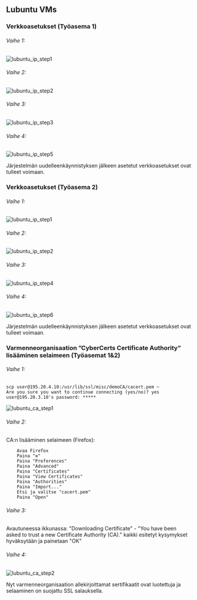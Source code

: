 ## Lubuntu VMs

### Verkkoasetukset (Työasema 1)

###### Vaihe 1:

![lubuntu_ip_step1](https://user-images.githubusercontent.com/16650292/32936397-c9b57ae8-cb7c-11e7-9963-40e82229500f.png)

###### Vaihe 2:

![lubuntu_ip_step2](https://user-images.githubusercontent.com/16650292/32936399-c9d4f1fc-cb7c-11e7-9d4e-327b425bc8a6.png)

###### Vaihe 3:

![lubuntu_ip_step3](https://user-images.githubusercontent.com/16650292/32936400-c9ef7e3c-cb7c-11e7-94a9-ca152f49abb8.png)

###### Vaihe 4:

![lubuntu_ip_step5](https://user-images.githubusercontent.com/16650292/32936402-ca25d86a-cb7c-11e7-8e38-edcba339d57a.png)

Järjestelmän uudelleenkäynnistyksen jälkeen asetetut verkkoasetukset ovat tulleet voimaan.

### Verkkoasetukset (Työasema 2)

###### Vaihe 1:

![lubuntu_ip_step1](https://user-images.githubusercontent.com/16650292/32936397-c9b57ae8-cb7c-11e7-9963-40e82229500f.png)

###### Vaihe 2:

![lubuntu_ip_step2](https://user-images.githubusercontent.com/16650292/32936399-c9d4f1fc-cb7c-11e7-9d4e-327b425bc8a6.png)

###### Vaihe 3:

![lubuntu_ip_step4](https://user-images.githubusercontent.com/16650292/32936401-ca0abcc4-cb7c-11e7-9828-e61740072d81.png)

###### Vaihe 4:

![lubuntu_ip_step6](https://user-images.githubusercontent.com/16650292/32936403-ca4080c0-cb7c-11e7-9e59-bbe0b24f9c02.png)

Järjestelmän uudelleenkäynnistyksen jälkeen asetetut verkkoasetukset ovat tulleet voimaan.

### Varmenneorganisaation ”CyberCerts Certificate Authority” lisääminen selaimeen (Työasemat 1&2)

###### Vaihe 1:

```
scp user@195.20.4.10:/usr/lib/ssl/misc/demoCA/cacert.pem ~
Are you sure you want to continue connecting (yes/no)? yes
user@195.20.3.10's password: *****
``` 
![lubuntu_ca_step1](https://user-images.githubusercontent.com/16650292/32941323-18d3fe2c-cb8e-11e7-9fcb-8eb4d6face90.png)

###### Vaihe 2:

CA:n lisääminen selaimeen (Firefox):

        Avaa Firefox
        Paina "≡"
        Paina "Preferences"
        Paina "Advanced"
        Paina "Certificates"
        Paina "View Certificates"
        Paina "Authorities"
        Paina "Import..."
        Etsi ja valitse "cacert.pem"
        Paina "Open"
        
        
###### Vaihe 3:    

Avautuneessa ikkunassa: "Downloading Certificate" - "You have been asked to trust a new Certificate Authority (CA)." kaikki esitetyt kysymykset hyväksytään ja painetaan "OK"


###### Vaihe 4:   


![lubuntu_ca_step2](https://user-images.githubusercontent.com/16650292/32941325-18f2e8a0-cb8e-11e7-9bbd-69f92bb873b8.png)


Nyt varmenneorganisaation allekirjoittamat sertifikaatit ovat luotettuja ja selaaminen on suojattu SSL salauksella.
